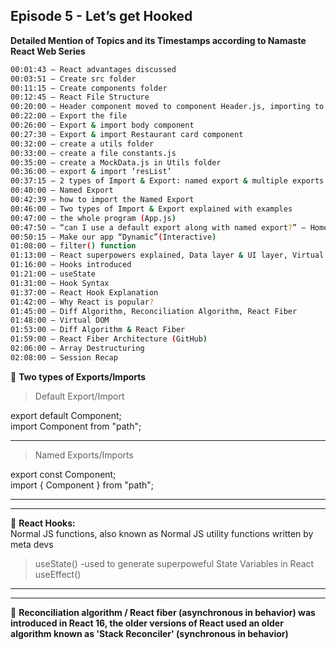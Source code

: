 ## Episode 5 - Let’s get Hooked

**Detailed Mention of Topics and its Timestamps according to Namaste React Web Series**

```sh
00:01:43 – React advantages discussed
00:03:51 – Create src folder
00:11:15 – Create components folder
00:12:45 – React File Structure
00:20:00 – Header component moved to component Header.js, importing to the main file
00:22:00 – Export the file
00:26:00 – Export & import body component
00:27:30 – Export & import Restaurant card component
00:32:00 – create a utils folder
00:33:00 – create a file constants.js
00:35:00 – create a MockData.js in Utils folder
00:36:00 – export & import ‘resList’
00:37:15 – 2 types of Import & Export: named export & multiple exports
00:40:00 – Named Export
00:42:39 – how to import the Named Export
00:46:00 – Two types of Import & Export explained with examples
00:47:00 – the whole program (App.js)
00:47:50 – “can I use a default export along with named export?” – Home Work
00:50:15 – Make our app “Dynamic”(Interactive)
01:08:00 – filter() function
01:13:00 – React superpowers explained, Data layer & UI layer, Virtual DOM, Diff Algorithm, Reconciliation
01:16:00 – Hooks introduced
01:21:00 – useState
01:31:00 – Hook Syntax
01:37:00 – React Hook Explanation
01:42:00 – Why React is popular?
01:45:00 – Diff Algorithm, Reconciliation Algorithm, React Fiber
01:48:00 – Virtual DOM
01:53:00 – Diff Algorithm & React Fiber
01:59:00 – React Fiber Architecture (GitHub)
02:06:00 – Array Destructuring
02:08:00 – Session Recap
```

🚀 **Two types of Exports/Imports**

> Default Export/Import

export default Component; </br>
import Component from "path";

---

> Named Exports/Imports

export const Component; </br>
import { Component } from "path";

---

---

🚀 **React Hooks:** </br>
Normal JS functions, also known as Normal JS utility functions written by meta devs

> useState() -used to generate superpoweful State Variables in React
> useEffect()

---

---

🚀 **Reconciliation algorithm / React fiber (asynchronous in behavior) was introduced in React 16, the older versions of React used an older algorithm known as 'Stack Reconciler' (synchronous in behavior)**
